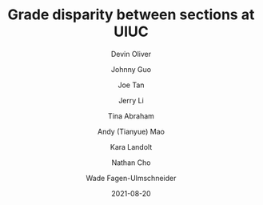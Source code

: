 ---
title: Grade disparity between sections at UIUC

external-url: /discovery/grade_disparity_between_sections_at_uiuc/
external-img: /discovery/grade_disparity_between_sections_at_uiuc/img.png

date: 2021-08-20
updated: 2024-11-04

author:
- Devin Oliver
- Johnny Guo
- Joe Tan
- Jerry Li
- Tina Abraham
- Andy (Tianyue) Mao
- Kara Landolt
- Nathan Cho
- Wade Fagen-Ulmschneider

tags:
- visualization
- visualization_gpa
---
